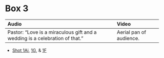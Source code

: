 # Box 3

| Audio | Video |
|:---|:---|
| Pastor: “Love is a miraculous gift and a wedding is a celebration of that.” | Aerial pan of audience. |

* [Shot 1Ai](1Ai.md), [1G](1G.md), & [1F](1F.md)